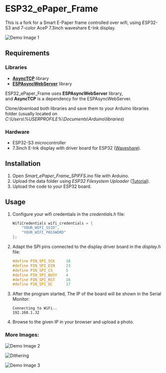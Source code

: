 # ESP32_ePaper_Frame
This is a fork for a Smart E-Paper frame controlled over wifi, using ESP32-S3 and 7-color AceP 7.3inch waveshare E-Ink display.

![Demo Image 1](https://raw.githubusercontent.com/dani3lwinter/ESP32_ePaper_Frame/master/readme%20images/img1.jpg)

## Requirements
### Libraries
- [**AsyncTCP**](https://github.com/me-no-dev/AsyncTCP) library
- [**ESPAsyncWebServer**](https://github.com/me-no-dev/ESPAsyncWebServer) library

ESP32_ePaper_Frame uses **ESPAsyncWebServer** library,  
and **AsyncTCP** is a dependency for the ESPAsyncWebServer.

Clone/download both libraries and save them to your Arduino libraries folder (usually located on _C:\\Users\\%USERPROFILE%\\Documents\\Arduino\\libraries_)

### Hardware
- ESP32-S3 microcontroller
- 7.3inch E-Ink display with driver board for ESP32 
([Waveshare](https://www.waveshare.com/7.3inch-e-paper-hat-f.htm)).

## Installation
1. Open *Smart_ePaper_Frame_SPIFFS.ino* file with Arduino.
2. Upload the data folder using *ESP32 Filesystem Uploader* ([Tutorial](https://randomnerdtutorials.com/install-esp32-filesystem-uploader-arduino-ide/)).
3. Upload the code to your ESP32 board.

## Usage

1. Configure your wifi credentials in the *credentials.h* file:
    ```cpp
    WifiCredentials wifi_credentials = {
        "YOUR_WIFI_SSID",
        "YOUR_WIFI_PASSWORD"
    };
    ```

2. Adapt the SPI pins connected to the display driver board in the *display.h* file:
    ```cpp
    #define PIN_SPI_SCK     18
    #define PIN_SPI_DIN     23
    #define PIN_SPI_CS      5
    #define PIN_SPI_BUSY    4
    #define PIN_SPI_RST     16
    #define PIN_SPI_DC      17
    ```

3. After the program started, The IP of the board will be shown in the Serial Monitor:
    ```
    Connecting to WiFi..
    192.168.1.32
    ```

4. Browse to the given IP in your browser and upload a photo.


### More Images:
![Demo Image 2](https://raw.githubusercontent.com/dani3lwinter/ESP32_ePaper_Frame/master/readme%20images/img2.jpg)

![Dithering](https://raw.githubusercontent.com/dani3lwinter/ESP32_ePaper_Frame/master/readme%20images/dithering.png)

![Demo Image 3](https://raw.githubusercontent.com/dani3lwinter/ESP32_ePaper_Frame/master/readme%20images/img3.jpg)

